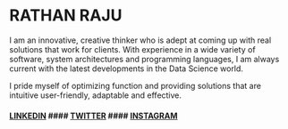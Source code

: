 # RATHAN RAJU  

I am an innovative, creative thinker who is adept at coming up with real solutions that work for clients.
With experience in a wide variety of software, system architectures and programming languages, I am
always current with the latest developments in the Data Science world. 

I pride myself of optimizing function and providing solutions that are intuitive user-friendly, adaptable and effective.





#### [LINKEDIN](https://www.linkedin.com/in/rathan-raju/) #### [TWITTER](https://twitter.com/rathanraju) #### [INSTAGRAM](https://www.instagram.com/rathan_raju/)
